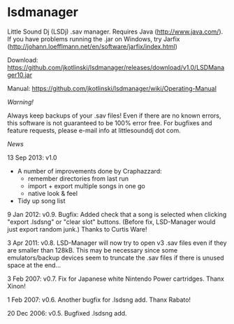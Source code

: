 # lsdmanager

Little Sound Dj (LSDj) .sav manager. Requires Java (http://www.java.com/). If you have problems running the .jar on Windows, try Jarfix (http://johann.loefflmann.net/en/software/jarfix/index.html)

Download: https://github.com/jkotlinski/lsdmanager/releases/download/v1.0/LSDManager10.jar

Manual: https://github.com/jkotlinski/lsdmanager/wiki/Operating-Manual

*Warning!*

Always keep backups of your .sav files! Even if there are no known errors, this software is not guaranteed to be 100% error free. For bugfixes and feature requests, please e-mail info at littlesounddj dot com.

*News*

13 Sep 2013: v1.0

  * A number of improvements done by Craphazzard:
    * remember directories from last run
    * import + export multiple songs in one go
    * native look & feel
  * Tidy up song list

9 Jan 2012: v0.9. Bugfix: Added check that a song is selected when clicking "export .lsdsng" or "clear slot" buttons. (Before fix, LSD-Manager would just export random junk.) Thanks to Curtis Ware!

3 Apr 2011: v0.8. LSD-Manager will now try to open v3 .sav files even if they are smaller than 128kB. This may be necessary since some emulators/backup devices seem to truncate the .sav files if there is unused space at the end...

3 Feb 2007: v0.7. Fix for Japanese white Nintendo Power cartridges. Thanx Xinon!

1 Feb 2007: v0.6. Another bugfix for .lsdsng add. Thanx Rabato!

20 Dec 2006: v0.5. Bugfixed .lsdsng add.
